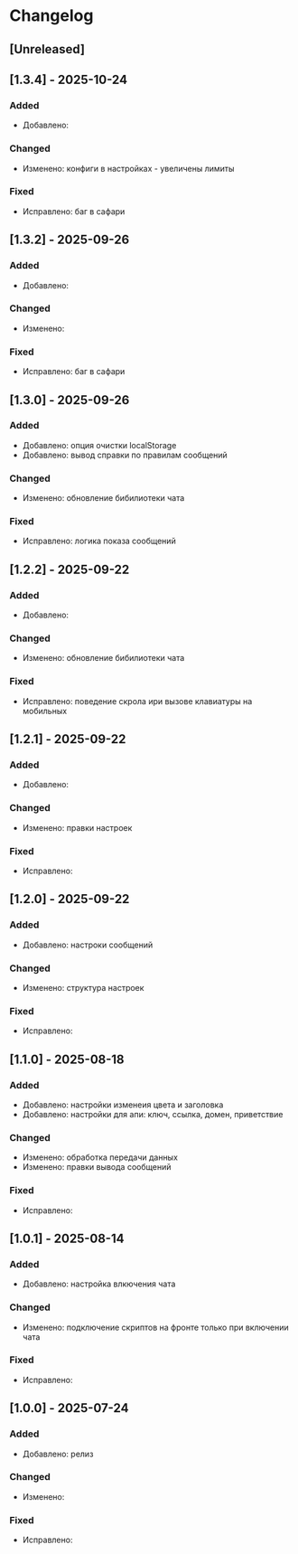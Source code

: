 # Changelog

## [Unreleased]

## [1.3.4] - 2025-10-24

### Added
- Добавлено: 


### Changed
- Изменено: конфиги в настройках - увеличены лимиты

### Fixed
- Исправлено: баг в сафари

## [1.3.2] - 2025-09-26

### Added
- Добавлено: 


### Changed
- Изменено: 

### Fixed
- Исправлено: баг в сафари

## [1.3.0] - 2025-09-26

### Added
- Добавлено: опция очистки localStorage
- Добавлено: вывод справки по правилам сообщений

### Changed
- Изменено: обновление бибилиотеки чата

### Fixed
- Исправлено: логика показа сообщений

## [1.2.2] - 2025-09-22

### Added
- Добавлено: 

### Changed
- Изменено: обновление бибилиотеки чата

### Fixed
- Исправлено: поведение скрола ири вызове клавиатуры на мобильных

## [1.2.1] - 2025-09-22

### Added
- Добавлено: 


### Changed
- Изменено: правки настроек

### Fixed
- Исправлено:

## [1.2.0] - 2025-09-22

### Added
- Добавлено: настроки сообщений


### Changed
- Изменено: структура настроек

### Fixed
- Исправлено:

## [1.1.0] - 2025-08-18

### Added
- Добавлено: настройки изменеия цвета и заголовка
- Добавлено: настройки для апи: ключ, ссылка, домен, приветствие

### Changed
- Изменено: обработка передачи данных
- Изменено: правки вывода сообщений

### Fixed
- Исправлено:

## [1.0.1] - 2025-08-14

### Added
- Добавлено: настройка влкючения чата

### Changed
- Изменено: подключение скриптов на фронте только при включении чата

### Fixed
- Исправлено:

## [1.0.0] - 2025-07-24

### Added
- Добавлено: релиз

### Changed
- Изменено:

### Fixed
- Исправлено:




